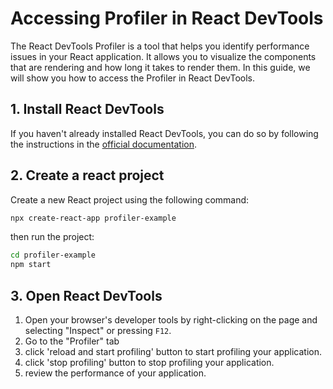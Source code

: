 
# Accessing Profiler in React DevTools

The React DevTools Profiler is a tool that helps you identify performance issues in your React application. It allows you to visualize the components that are rendering and how long it takes to render them. In this guide, we will show you how to access the Profiler in React DevTools.

## 1. Install React DevTools

If you haven't already installed React DevTools, you can do so by following the instructions in the [official documentation](https://react.dev/learn/react-developer-tools).

## 2. Create a react project

Create a new React project using the following command:

```bash
npx create-react-app profiler-example
```

then run the project:

```bash
cd profiler-example
npm start
```

## 3. Open React DevTools

1. Open your browser's developer tools by right-clicking on the page and selecting "Inspect" or pressing `F12`. 
2. Go to the "Profiler" tab
3. click 'reload and start profiling' button to start profiling your application.
4. click 'stop profiling' button to stop profiling your application.
5. review the performance of your application.
